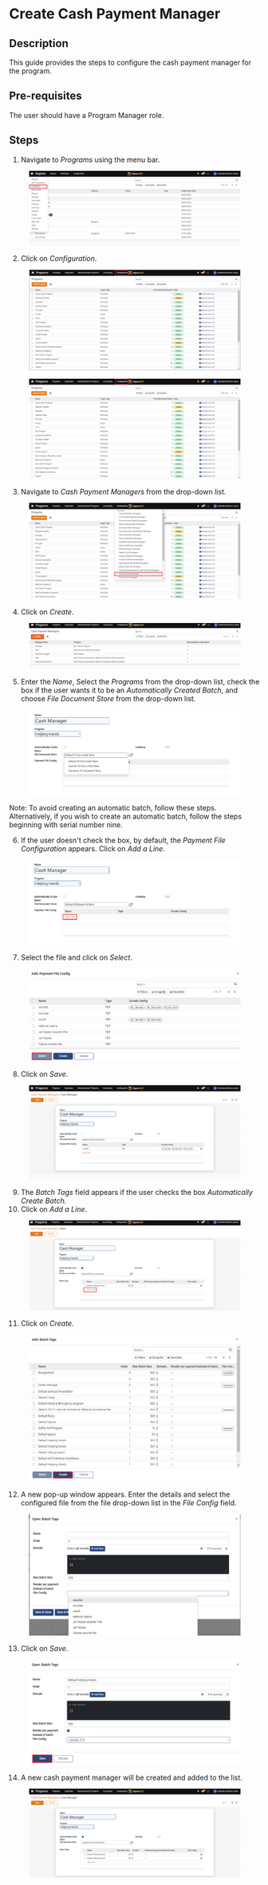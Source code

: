 # Create Cash Payment Manager

## Description

This guide provides the steps to configure the cash payment manager for the program.

## Pre-requisites

The user should have a Program Manager role.

## Steps

1. Navigate to _Programs_ using the menu bar.

<figure><img src="../../../.gitbook/assets/payment-manager-program.PNG" alt=""><figcaption></figcaption></figure>

2. Click on _Configuration_.

<figure><img src="../../../.gitbook/assets/payment-manager-conf.png" alt=""><figcaption></figcaption></figure>

<figure><img src="../../../.gitbook/assets/payment-manager-conf.PNG" alt=""><figcaption></figcaption></figure>

3. Navigate to _Cash Payment Managers_ from the drop-down list.

<figure><img src="../../../.gitbook/assets/payment-manger-dropdown-cash (1).PNG" alt=""><figcaption></figcaption></figure>

4. Click on _Create_.

<figure><img src="../../../.gitbook/assets/create-cash-payment-manager.png" alt=""><figcaption></figcaption></figure>

5. Enter the _Name_, Select the _Programs_ from the drop-down list, check the box if the user wants it to be an _Automatically Created Batch_, and choose _File Document Store_ from the drop-down list.

<figure><img src="../../../.gitbook/assets/cash-payment-manager-file-conf.PNG" alt=""><figcaption></figcaption></figure>

Note: To avoid creating an automatic batch, follow these steps. Alternatively, if you wish to create an automatic batch, follow the steps beginning with serial number nine.

6. If the user doesn't check the box, by default, the _Payment File Configuration_ appears. Click on _Add a Line._

<figure><img src="../../../.gitbook/assets/cash-payment-details (2).PNG" alt=""><figcaption></figcaption></figure>

7. Select the file and click on _Select_.

<figure><img src="../../../.gitbook/assets/cash-payment-file-conf (1).PNG" alt=""><figcaption></figcaption></figure>

8. Click on _Save_.

<figure><img src="../../../.gitbook/assets/cash-payment-file-save.PNG" alt=""><figcaption></figcaption></figure>

9. The _Batch Tags_ field appears if the user checks the box _Automatically Create Batch._
10. Click on _Add a Line_.

<figure><img src="../../../.gitbook/assets/cash-payment-save (1).PNG" alt=""><figcaption></figcaption></figure>

11. Click on _Create._

<figure><img src="../../../.gitbook/assets/batch-tags-list (1).PNG" alt=""><figcaption></figcaption></figure>

12. A new pop-up window appears. Enter the details and select the configured file from the file drop-down list in the _File Config_ field.

<figure><img src="../../../.gitbook/assets/file-configure (1).png" alt=""><figcaption></figcaption></figure>

13. Click on _Save_.

<figure><img src="../../../.gitbook/assets/cash-file-conf-save (1).PNG" alt=""><figcaption></figcaption></figure>

14. A new cash payment manager will be created and added to the list.

<figure><img src="../../../.gitbook/assets/batch-tages-save.PNG" alt=""><figcaption></figcaption></figure>
